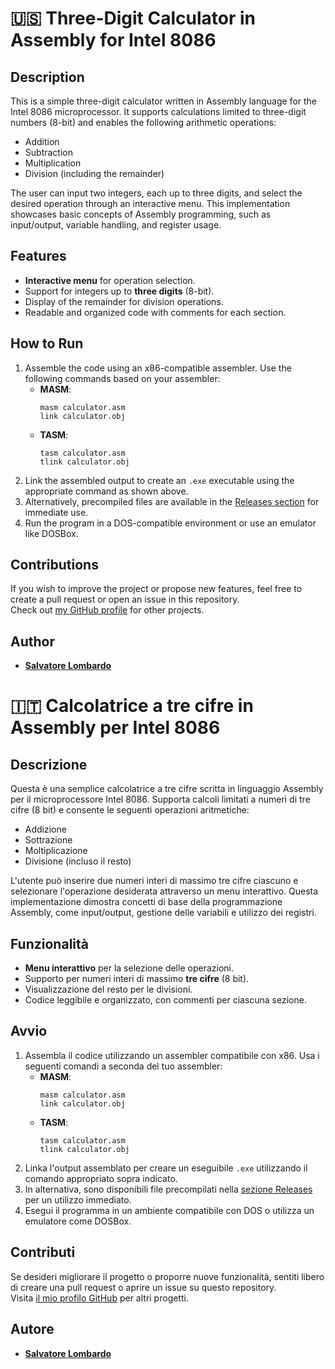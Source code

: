 # 🇺🇸 Three-Digit Calculator in Assembly for Intel 8086

## Description
This is a simple three-digit calculator written in Assembly language for the Intel 8086 microprocessor. It supports calculations limited to three-digit numbers (8-bit) and enables the following arithmetic operations:
- Addition
- Subtraction
- Multiplication
- Division (including the remainder)

The user can input two integers, each up to three digits, and select the desired operation through an interactive menu. This implementation showcases basic concepts of Assembly programming, such as input/output, variable handling, and register usage.


## Features
- **Interactive menu** for operation selection.
- Support for integers up to **three digits** (8-bit).
- Display of the remainder for division operations.
- Readable and organized code with comments for each section.


## How to Run
1. Assemble the code using an x86-compatible assembler. Use the following commands based on your assembler:
   - **MASM**:
     ```
     masm calculator.asm
     link calculator.obj
     ```
   - **TASM**:
     ```
     tasm calculator.asm
     tlink calculator.obj
     ```
2. Link the assembled output to create an `.exe` executable using the appropriate command as shown above.
3. Alternatively, precompiled files are available in the [Releases section](https://github.com/PizzaRevolutions/AssemblyCalculator/releases) for immediate use.
4. Run the program in a DOS-compatible environment or use an emulator like DOSBox.


## Contributions
If you wish to improve the project or propose new features, feel free to create a pull request or open an issue in this repository.  
Check out [my GitHub profile](https://github.com/PizzaRevolutions) for other projects.


## Author
- [**Salvatore Lombardo**](https://github.com/PizzaRevolutions)


# 🇮🇹 Calcolatrice a tre cifre in Assembly per Intel 8086

## Descrizione
Questa è una semplice calcolatrice a tre cifre scritta in linguaggio Assembly per il microprocessore Intel 8086. Supporta calcoli limitati a numeri di tre cifre (8 bit) e consente le seguenti operazioni aritmetiche:
- Addizione
- Sottrazione
- Moltiplicazione
- Divisione (incluso il resto)

L'utente può inserire due numeri interi di massimo tre cifre ciascuno e selezionare l'operazione desiderata attraverso un menu interattivo. Questa implementazione dimostra concetti di base della programmazione Assembly, come input/output, gestione delle variabili e utilizzo dei registri.


## Funzionalità
- **Menu interattivo** per la selezione delle operazioni.
- Supporto per numeri interi di massimo **tre cifre** (8 bit).
- Visualizzazione del resto per le divisioni.
- Codice leggibile e organizzato, con commenti per ciascuna sezione.


## Avvio
1. Assembla il codice utilizzando un assembler compatibile con x86. Usa i seguenti comandi a seconda del tuo assembler:
   - **MASM**:
     ```
     masm calculator.asm
     link calculator.obj
     ```
   - **TASM**:
     ```
     tasm calculator.asm
     tlink calculator.obj
     ```
2. Linka l'output assemblato per creare un eseguibile `.exe` utilizzando il comando appropriato sopra indicato.
3. In alternativa, sono disponibili file precompilati nella [sezione Releases](https://github.com/PizzaRevolutions/AssemblyCalculator/releases) per un utilizzo immediato.
4. Esegui il programma in un ambiente compatibile con DOS o utilizza un emulatore come DOSBox.


## Contributi
Se desideri migliorare il progetto o proporre nuove funzionalità, sentiti libero di creare una pull request o aprire un issue su questo repository.  
Visita [il mio profilo GitHub](https://github.com/PizzaRevolutions) per altri progetti.


## Autore
- [**Salvatore Lombardo**](https://github.com/PizzaRevolutions)
